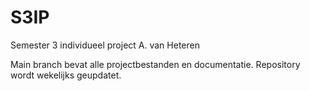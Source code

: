 # S3IP
Semester 3 individueel project A. van Heteren

Main branch bevat alle projectbestanden en documentatie.
Repository wordt wekelijks geupdatet.
